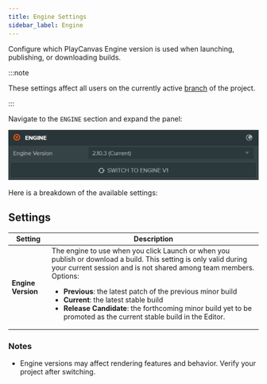 ```yaml
---
title: Engine Settings
sidebar_label: Engine
---
```


Configure which PlayCanvas Engine version is used when launching, publishing, or downloading builds.

:::note

These settings affect all users on the currently active [branch](../../version-control/branches.md) of the project.

:::

Navigate to the `ENGINE` section and expand the panel:

![Engine Settings](/img/user-manual/editor/interface/settings/engine.webp)

Here is a breakdown of the available settings:

## Settings

| Setting | Description |
| --- | --- |
| **Engine Version** | The engine to use when you click Launch or when you publish or download a build. This setting is only valid during your current session and is not shared among team members. Options:<ul><li><strong>Previous</strong>: the latest patch of the previous minor build</li><li><strong>Current</strong>: the latest stable build</li><li><strong>Release Candidate</strong>: the forthcoming minor build yet to be promoted as the current stable build in the Editor.</li></ul> |

### Notes

- Engine versions may affect rendering features and behavior. Verify your project after switching.
